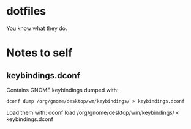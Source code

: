 # dotfiles

You know what they do.

# Notes to self

## keybindings.dconf

Contains GNOME keybindings dumped with:

    dconf dump /org/gnome/desktop/wm/keybindings/ > keybindings.dconf

Load them with:
    dconf load /org/gnome/desktop/wm/keybindings/ < keybindings.dconf
